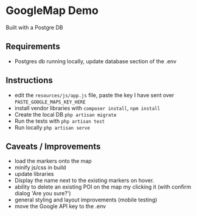 # GoogleMap Demo

Built with a Postgre DB

## Requirements

- Postgres db running locally, update database section of the .env

## Instructions

- edit the `resources/js/app.js` file, paste the key I have sent over `PASTE_GOOGLE_MAPS_KEY_HERE` 
- install vendor libraries with `composer install`, `npm install`
- Create the local DB `php artisan migrate`
- Run the tests with `php artisan test`
- Run locally `php artisan serve`

## Caveats / Improvements

- load the markers onto the map
- minify js/css in build
- update libraries
- Display the name next to the existing markers on hover.
- ability to delete an existing POI on the map my clicking it (with confirm dialog 'Are you sure?')
- general styling and layout improvements (mobile testing)
- move the Google API key to the .env